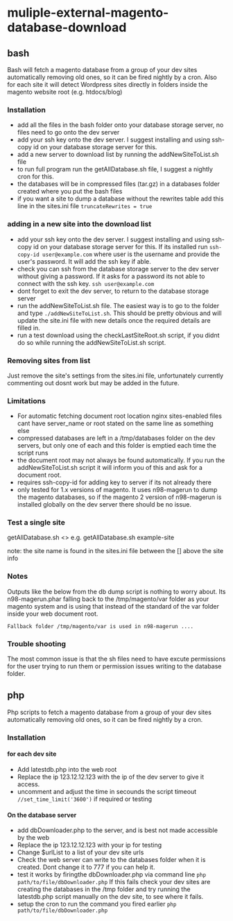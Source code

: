 # muliple-external-magento-database-download

## bash
Bash will fetch a magento database from a group of your dev sites automatically removing old ones, so it can be fired nightly by a cron. Also for each site it will detect Wordpress sites directly in folders inside the magento website root (e.g. htdocs/blog)

### Installation
- add all the files in the bash folder onto your database storage server, no files need to go onto the dev server
- add your ssh key onto the dev server. I suggest installing and using ssh-copy id on your database storage server for this.
- add a new server to download list by running the addNewSiteToList.sh file
- to run full program run the getAllDatabase.sh file, I suggest a nightly cron for this.
- the databases will be in compressed files (tar.gz) in a databases folder created where you put the bash files
- if you want a site to dump a database without the rewrites table add this line in the sites.ini file ```truncateRewrites = true```

### adding in a new site into the download list
- add your ssh key onto the dev server. I suggest installing and using ssh-copy id on your database storage server for this. If its installed run `ssh-copy-id user@example.com` where user is the username and provide the user's password. It will add the ssh key if able.
- check you can ssh from the database storage server to the dev server without giving a password. If it asks for a password its not able to connect with the ssh key. `ssh user@example.com`
- dont forget to exit the dev server, to return to the database storage server
- run the addNewSiteToList.sh file. The easiest way is to go to the folder and type `./addNewSiteToList.sh`. This should be pretty obvious and will update the site.ini file with new details once the required details are filled in.
- run a test download using the checkLastSiteRoot.sh script, if you didnt do so while running the addNewSiteToList.sh script.


### Removing sites from list
Just remove the site's settings from the sites.ini file, unfortunately currently commenting out dosnt work but may be added in the future.

### Limitations
- For automatic fetching document root location nginx sites-enabled files cant have server_name or root stated on the same line as something else
- compressed databases are left in a /tmp/databases folder on the dev servers, but only one of each and this folder is emptied each time the script runs
- the document root may not always be found automatically. If you run the addNewSiteToList.sh script it will inform you of this and ask for a document root.
- requires ssh-copy-id for adding key to server if its not already there
- only tested for 1.x versions of magento. It uses n98-magerun to dump the magento databases, so if the magento 2 version of n98-magerun is installed globally on the dev server there should be no issue.


### Test a single site
getAllDatabase.sh <<site name defined in sites.ini>>
e.g. getAllDatabase.sh example-site

note: the site name is found in the sites.ini file between the [] above the site info

### Notes
Outputs like the below from the db dump script is nothing to worry about. Its n98-magerun.phar falling back to the /tmp/magento/var folder as your magento system and is using that instead of the standard of the var folder inside your web document root.

``` Fallback folder /tmp/magento/var is used in n98-magerun .... ```

### Trouble shooting
The most common issue is that the sh files need to have excute permissions for the user trying to run them or permission issues writing to the database folder.

## php
Php scripts to fetch a magento database from a group of your dev sites automatically removing old ones, so it can be fired nightly by a cron.

### Installation

#### for each dev site
- Add latestdb.php into the web root
- Replace the ip 123.12.12.123 with the ip of the dev server to give it access.
- uncomment and adjust the time in secounds the script timeout `//set_time_limit('3600')` if required or testing

#### On the database server
- add dbDownloader.php to the server, and is best not made accessible by the web
- Replace the ip 123.12.12.123 with your ip for testing
- Change $urlList to a list of your dev site urls
- Check the web server can write to the databases folder when it is created. Dont change it to 777 if you can help it.
- test it works by firingthe dbDownloader.php via command line 
    `php path/to/file/dbDownloader.php`
  If this fails check your dev sites are creating the databases in the /tmp folder and try running the latestdb.php script manually on the dev site, to see where it fails.
- setup the cron to run the command you fired earlier
    `php path/to/file/dbDownloader.php`
